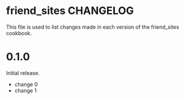 # friend_sites CHANGELOG

This file is used to list changes made in each version of the friend_sites cookbook.

# 0.1.0

Initial release.

- change 0
- change 1

